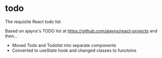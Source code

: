 # todo

The requisite React todo list

Based on ajayns's TODO list at https://github.com/ajayns/react-projects and then...

- Moved Todo and Todolist into separate components
- Converted to useState hook and changed classes to functoins
